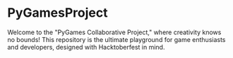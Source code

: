 # PyGamesProject
Welcome to the "PyGames Collaborative Project," where creativity knows no bounds! This repository is the ultimate playground for game enthusiasts and developers, designed with Hacktoberfest in mind.

